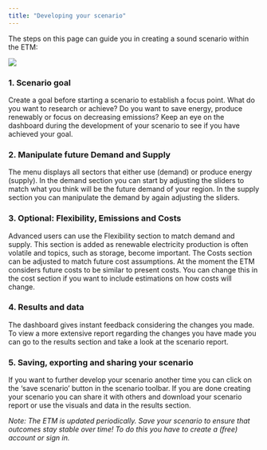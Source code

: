 ```yaml
---
title: "Developing your scenario"
---
```


The steps on this page can guide you in creating a sound scenario within the ETM:

![](/img/docs/workflow.svg)

### 1.	Scenario goal
Create a goal before starting a scenario to establish a focus point. What do you want to research or achieve?  Do you want to save energy, produce renewably or focus on decreasing emissions?  Keep an eye on the dashboard during the development of your scenario to see if you have achieved your goal. 

### 2.	Manipulate future Demand and Supply
The menu displays all sectors that either use (demand) or produce energy (supply). In the demand section you can start by adjusting the sliders to match what you think will be the future demand of your region. In the supply section you can manipulate the demand by again adjusting the sliders. 

### 3.	Optional: Flexibility, Emissions and Costs
Advanced users can use the Flexibility section to match demand and supply. This section is added as renewable electricity production is often volatile and topics, such as storage, become important. The Costs section can be adjusted to match future cost assumptions. At the moment the ETM considers future costs to be similar to present costs. You can change this in the cost section if you want to include estimations on how costs will change. 

### 4.	Results and data
The dashboard gives instant feedback considering the changes you made. To view a more extensive report regarding the changes you have made you can go to the results section and take a look at the scenario report. 

### 5.	Saving, exporting and sharing your scenario
If you want to further develop your scenario another time you can click on the ‘save scenario’ button in the scenario toolbar. If you are done creating your scenario you can share it with others and download your scenario report or use the visuals and data in the results section. 

_Note: The ETM is updated periodically. Save your scenario to ensure that outcomes stay stable over time! To do this you have to create a (free) account or sign in._

 

